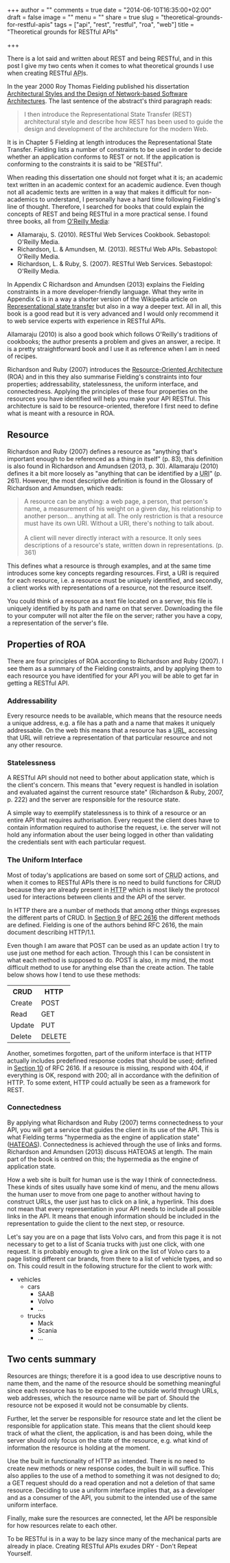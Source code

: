 +++
author = ""
comments = true
date = "2014-06-10T16:35:00+02:00"
draft = false
image = ""
menu = ""
share = true
slug = "theoretical-grounds-for-restful-apis"
tags = ["api", "rest", "restful", "roa", "web"]
title = "Theoretical grounds for RESTful APIs"

+++

There is a lot said and written about REST and being RESTful, and in this post I give my two cents when it comes to what theoretical grounds I use when creating RESTful <abbr title="Application programming interface">API</abbr>s.

In the year 2000 Roy Thomas Fielding published his dissertation [Architectural Styles and the Design of Network-based Software Architectures](http://www.ics.uci.edu/~fielding/pubs/dissertation/top.htm). The last sentence of the abstract's third paragraph reads:

> I then introduce the Representational State Transfer (REST) architectural style and describe how REST has been used to guide the design and development of the architecture for the modern Web.

It is in Chapter 5 Fielding at length introduces the Representational State Transfer. Fielding lists a number of constraints to be used in order to decide whether an application conforms to REST or not. If the application is conforming to the constraints it is said to be "RESTful".

When reading this dissertation one should not forget what it is; an academic text written in an academic context for an academic audience. Even though not all academic texts are written in a way that makes it difficult for non-academics to understand, I personally have a hard time following Fielding's line of thought. Therefore, I searched for books that could explain the concepts of REST and being RESTful in a more practical sense. I found three books, all from [O'Reilly Media](http://www.oreilly.com):

* Allamaraju, S. (2010). RESTful Web Services Cookbook. Sebastopol: O'Reilly Media.
* Richardson, L. & Amundsen, M. (2013). RESTful Web APIs. Sebastopol: O'Reilly Media.
* Richardson, L. & Ruby, S. (2007). RESTful Web Services. Sebastopol: O'Reilly Media.

In Appendix C Richardson and Amundsen (2013) explains the Fielding constraints in a more developer-friendly language. What they write in Appendix C is in a way a shorter version of the Wikipedia article on [Representational state transfer](http://en.wikipedia.org/wiki/Representational_state_transfer) but also in a way a deeper text. All in all, this book is a good read but it is very advanced and I would only recommend it to web service experts with experience in RESTful APIs.

Allamaraju (2010) is also a good book which follows O'Reilly's traditions of cookbooks; the author presents a problem and gives an answer, a recipe. It is a pretty straightforward book and I use it as reference when I am in need of recipes.

Richardson and Ruby (2007) introduces the [Resource-Oriented Architecture](http://en.wikipedia.org/wiki/Resource-oriented_architecture) (ROA) and in this they also summarise Fielding's constraints into four properties; addressability, statelessness, the uniform interface, and connectedness. Applying the principles of these four properties on the resources you have identified will help you make your API RESTful. This architecture is said to be resource-oriented, therefore I first need to define what is meant with a resource in ROA.

## Resource

Richardson and Ruby (2007) defines a resource as "anything that's important enough to be referenced as a thing in itself" (p. 83), this definition is also found in Richardson and Amundsen (2013, p. 30). Allamaraju (2010) defines it a bit more loosely as "anything that can be identified by a <abbr title="Uniform resource identifier">URI</abbr>" (p. 261). However, the most descriptive definition is found in the Glossary of Richardson and Amundsen, which reads:

> A resource can be anything: a web page, a person, that person's name, a measurement of his weight on a given day, his relationship to another person... anything at all. The only restriction is that a resource must have its own URI. Without a URI, there's nothing to talk about.<br />&nbsp;<br />
> A client will never directly interact with a resource. It only sees descriptions of a resource's state, written down in representations. (p. 361)

This defines what a resource is through examples, and at the same time introduces some key concepts regarding resources. First, a URI is required for each resource, i.e. a resource must be uniquely identified, and secondly, a client works with representations of a resource, not the resource itself.

You could think of a resource as a text file located on a server, this file is uniquely identified by its path and name on that server. Downloading the file to your computer will not alter the file on the server; rather you have a copy, a representation of the server's file.

## Properties of ROA

There are four principles of ROA according to Richardson and Ruby (2007). I see them as a summary of the Fielding constraints, and by applying them to each resource you have identified for your API you will be able to get far in getting a RESTful API.

### Addressability

Every resource needs to be available, which means that the resource needs a unique address, e.g. a file has a path and a name that makes it uniquely addressable. On the web this means that a resource has a <abbr title="Uniform resource locator">URL</abbr>, accessing that URL will retrieve a representation of that particular resource and not any other resource.

### Statelessness

A RESTful API should not need to bother about application state, which is the client's concern. This means that "every request is handled in isolation and evaluated against the current resource state" (Richardson & Ruby, 2007, p. 222) and the server are responsible for the resource state.

A simple way to exemplify statelessness is to think of a resource or an entire API that requires authorisation. Every request the client does have to contain information required to authorise the request, i.e. the server will not hold any information about the user being logged in other than validating the credentials sent with each particular request.

### The Uniform Interface

Most of today's applications are based on some sort of <abbr title="Create, Read, Update, and Delete">CRUD</abbr> actions, and when it comes to RESTful APIs there is no need to build functions for CRUD because they are already present in <abbr title="Hypertext Transfer Protocol">HTTP</abbr> which is most likely the protocol used for interactions between clients and the API of the server.

In HTTP there are a number of methods that among other things expresses the different parts of CRUD. In [Section 9](http://www.w3.org/Protocols/rfc2616/rfc2616-sec9.html) of [RFC 2616](http://www.w3.org/Protocols/rfc2616/rfc2616.html) the different methods are defined. Fielding is one of the authors behind RFC 2616, the main document describing HTTP/1.1.

Even though I am aware that POST can be used as an update action I try to use just one method for each action. Through this I can be consistent in what each method is supposed to do. POST is also, in my mind, the most difficult method to use for anything else than the create action. The table below shows how I tend to use these methods:
<table>
		<tr>
			<th>CRUD</th>
			<th>HTTP</th>
		</tr>
		<tr>
			<td>Create</td>
			<td>POST</td>
		</tr>
		<tr>
			<td>Read</td>
			<td>GET</td>
		</tr>
		<tr>
			<td>Update</td>
			<td>PUT</td>
		</tr>
		<tr>
			<td>Delete</td>
			<td>DELETE</td>
		</tr>
</table>

Another, sometimes forgotten, part of the uniform interface is that HTTP actually includes predefined response codes that should be used; defined in [Section 10](http://www.w3.org/Protocols/rfc2616/rfc2616-sec10.html) of RFC 2616. If a resource is missing, respond with 404, if everything is OK, respond with 200; all in accordance with the definition of HTTP. To some extent, HTTP could actually be seen as a framework for REST.

### Connectedness

By applying what Richardson and Ruby (2007) terms connectedness to your API, you will get a service that guides the client in its use of the API. This is what Fielding terms "hypermedia as the engine of application state" ([HATEOAS](http://en.wikipedia.org/wiki/HATEOAS)). Connectedness is achieved through the use of links and forms. Richardson and Amundsen (2013) discuss HATEOAS at length. The main part of the book is centred on this; the hypermedia as the engine of application state.

How a web site is built for human use is the way I think of connectedness. These kinds of sites usually have some kind of menu, and the menu allows the human user to move from one page to another without having to construct URLs, the user just has to click on a link, a hyperlink. This does not mean that every representation in your API needs to include all possible links in the API. It means that enough information should be included in the representation to guide the client to the next step, or resource.

Let's say you are on a page that lists Volvo cars, and from this page it is not necessary to get to a list of Scania trucks with just one click, with one request. It is probably enough to give a link on the list of Volvo cars to a page listing different car brands, from there to a list of vehicle types, and so on. This could result in the following structure for the client to work with:
<ul>
	<li>vehicles
		<ul>
			<li>cars
				<ul>
					<li>SAAB</li>
					<li>Volvo</li>
					<li>...</li>
				</ul>
			</li>
			<li>trucks
				<ul>
					<li>Mack</li>
					<li>Scania</li>
					<li>...</li>
				</ul>
			</li>
		</ul>
	</li>
</ul>

## Two cents summary

Resources are things; therefore it is a good idea to use descriptive nouns to name them, and the name of the resource should be something meaningful since each resource has to be exposed to the outside world through URLs, web addresses, which the resource name will be part of. Should the resource not be exposed it would not be consumable by clients.

Further, let the server be responsible for resource state and let the client be responsible for application state. This means that the client should keep track of what the client, the application, is and has been doing, while the server should only focus on the state of the resource, e.g. what kind of information the resource is holding at the moment.

Use the built in functionality of HTTP as intended. There is no need to create new methods or new response codes, the built in will suffice. This also applies to the use of a method to something it was not designed to do; a GET request should do a read operation and not a deletion of that same resource. Deciding to use a uniform interface implies that, as a developer and as a consumer of the API, you submit to the intended use of the same uniform interface.

Finally, make sure the resources are connected, let the API be responsible for how resources relate to each other.

To be RESTful is in a way to be lazy since many of the mechanical parts are already in place. Creating RESTful APIs exudes DRY - Don't Repeat Yourself.
